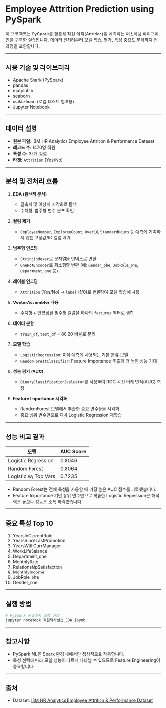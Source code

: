 # Employee Attrition Prediction using PySpark

이 프로젝트는 PySpark를 활용해 직원 이직(Attrition)을 예측하는 머신러닝 파이프라인을 구축한 실습입니다. 데이터 전처리부터 모델 학습, 평가, 특성 중요도 분석까지 전 과정을 포함합니다.

---

## 사용 기술 및 라이브러리

- Apache Spark (PySpark)
- pandas
- matplotlib
- seaborn
- scikit-learn (로컬 테스트 참고용)
- Jupyter Notebook

---

## 데이터 설명

- **원본 파일:** IBM HR Analytics Employee Attrition & Performance Dataset  
- **레코드 수:** 1470명 직원  
- **특성 수:** 35개 컬럼  
- **타겟:** `Attrition` (Yes/No)

---

## 분석 및 전처리 흐름

1. **EDA (탐색적 분석)**  
   - 결측치 및 이상치 시각화로 탐색  
   - 수치형, 범주형 변수 분포 확인  

2. **컬럼 제거**  
   - `EmployeeNumber`, `EmployeeCount`, `Over18`, `StandardHours` 등 예측에 기여하지 않는 고정값/ID 컬럼 제거

3. **범주형 인코딩**  
   - `StringIndexer`로 문자열을 인덱스로 변환  
   - `OneHotEncoder`로 희소행렬 변환 (예: `Gender_ohe`, `JobRole_ohe`, `Department_ohe` 등)

4. **레이블 인코딩**  
   - `Attrition` (Yes/No) → `label` (1/0)로 변환하여 모델 학습에 사용

5. **VectorAssembler 사용**  
   - 수치형 + 인코딩된 범주형 컬럼을 하나의 `features` 벡터로 결합

6. **데이터 분할**  
   - `train_df`, `test_df` = 80:20 비율로 분리

7. **모델 학습**  
   - `LogisticRegression`: 이직 예측에 사용되는 기본 분류 모델  
   - `RandomForestClassifier`: Feature Importance 추출과 더 높은 성능 기대

8. **성능 평가 (AUC)**  
   - `BinaryClassificationEvaluator`를 사용하여 ROC 곡선 아래 면적(AUC) 측정

9. **Feature Importance 시각화**  
   - RandomForest 모델에서 추출한 중요 변수들을 시각화  
   - 중요 상위 변수만으로 다시 Logistic Regression 재학습

---

## 성능 비교 결과

| 모델                   | AUC Score |
| -------------------- | --------- |
| Logistic Regression  | 0.8046    |
| Random Forest        | 0.8064    |
| Logistic w/ Top Vars | 0.7235    |

- Random Forest는 전체 특성을 사용할 때 가장 높은 AUC 점수를 기록했습니다.  
- Feature Importance 기반 상위 변수만으로 학습한 Logistic Regression은 해석력은 높으나 성능은 소폭 하락했습니다.

---

## 중요 특성 Top 10

1. YearsInCurrentRole  
2. YearsSinceLastPromotion  
3. YearsWithCurrManager  
4. WorkLifeBalance  
5. Department_ohe  
6. MonthlyRate  
7. RelationshipSatisfaction  
8. MonthlyIncome  
9. JobRole_ohe  
10. Gender_ohe  

---

## 실행 방법

```bash
# PySpark 환경에서 실행 권장
jupyter notebook 직원퇴사실습_EDA.ipynb
```

---

## 참고사항

- PySpark ML은 Spark 환경 내에서만 정상적으로 작동합니다.
- 특성 선택에 따라 모델 성능이 다르게 나타날 수 있으므로 Feature Engineering이 중요합니다.

---

## 출처

- Dataset: [IBM HR Analytics Employee Attrition & Performance Dataset](https://www.kaggle.com/datasets/pavansubhasht/ibm-hr-analytics-attrition-dataset)